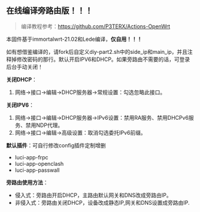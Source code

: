 ## 在线编译旁路由版！！！
>编译教程参考：https://github.com/P3TERX/Actions-OpenWrt

本固件基于immortalwrt-21.02和Lede编译，**仅自用！！！**

如有想借鉴编译的，请fork后自定义diy-part2.sh中的side_ip和main_ip，并且注释掉修改密码的那行。默认开启IPV6和DHCP。如果旁路由不需要的话，可登录后台手动关闭！

**关闭DHCP**：
1. 网络->接口->编辑->DHCP服务器->常规设置：勾选忽略此接口。

**关闭IPV6**：
1. 网络->接口->编辑->DHCP服务器->IPv6设置：禁用RA服务、禁用DHCPv6服务、禁用NDP代理。
2. 网络->接口->编辑->高级设置：取消勾选委托IPv6前缀。

**默认插件**：可自行修改config插件定制增删
* luci-app-frpc
* luci-app-openclash
* luci-app-passwall

**旁路由使用方法**：
* 侵入式：旁路由开启DHCP，主路由默认网关和DNS改成旁路由IP。
* 非侵入式：旁路由关闭DHCP，设备改成静态IP,网关和DNS设置成旁路由IP.
